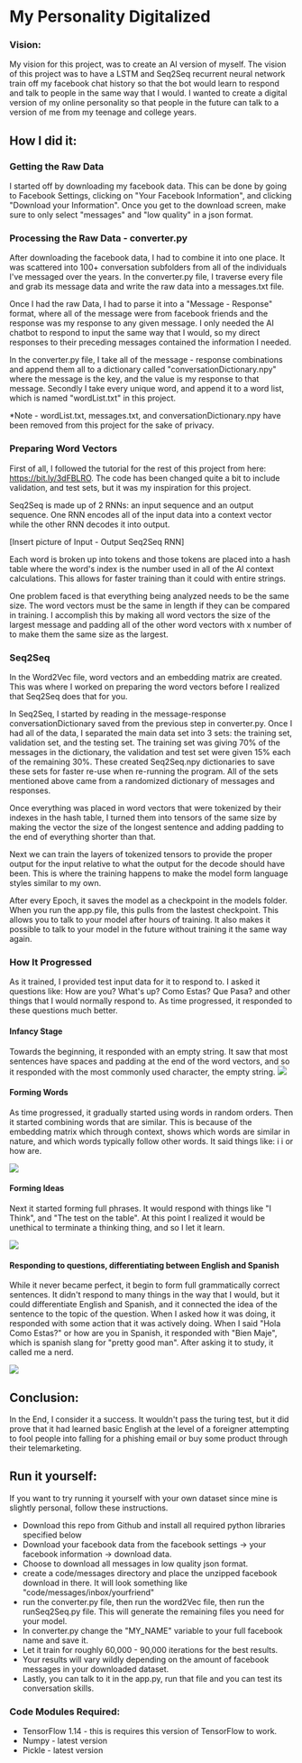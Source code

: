 # My Personality Digitalized


### Vision:
My vision for this project, was to create an AI version of myself. The vision of this project was to have a LSTM and Seq2Seq recurrent neural network train off my facebook chat history so that the bot would learn to respond and talk to people in the same way that I would. I wanted to create a digital version of my online personality so that people in the future can talk to a version of me from my teenage and college years.

## How I did it:

### Getting the Raw Data
I started off by downloading my facebook data. This can be done by going to Facebook Settings, clicking on 
"Your Facebook Information", and clicking "Download your Information". Once you get to the download screen, make sure 
to only select "messages" and "low quality" in a json format.

### Processing the Raw Data - converter.py
After downloading the facebook data, I had to combine it into one place. It was scattered into 100+ conversation subfolders
from all of the individuals I've messaged over the years. In the converter.py file, I traverse every file and grab its message
data and write the raw data into a messages.txt file. 

Once I had the raw Data, I had to parse it into a "Message - Response" format, where all of the message were from 
facebook friends and the response was my response to any given message. I only needed the AI chatbot to respond to input
the same way that I would, so my direct responses to their preceding messages contained the information I needed. 

In the converter.py file, I take all of the message - response combinations and append them all to a dictionary called 
"conversationDictionary.npy" where the message is the key, and the value is my response to that message. Secondly I 
take every unique word, and append it to a word list, which is named "wordList.txt" in this project. 

*Note - wordList.txt, messages.txt, and conversationDictionary.npy have been removed from this project for the sake of privacy.

### Preparing Word Vectors

First of all, I followed the tutorial for the rest of this project from here: https://bit.ly/3dFBLRO. 
The code has been changed quite a bit to include validation, and test sets, but it was my inspiration for this project. 

Seq2Seq is made up of 2 RNNs: an input sequence and an output sequence. One RNN encodes all of the input data into a 
context vector while the other RNN decodes it into output. 

[Insert picture of Input - Output Seq2Seq RNN]

Each word is broken up into tokens and those tokens are placed into a hash table where the word's index is the number used
in all of the AI context calculations. This allows for faster training than it could with entire strings. 

One problem faced is that everything being analyzed needs to be the same size. The word vectors must be the same in length
if they can be compared in training. I accomplish this by making all word vectors the size of the largest message and 
padding all of the other word vectors with x number of <pad> to make them the same size as the largest. 

### Seq2Seq


In the Word2Vec file, word vectors and an embedding matrix are created. This was where I worked on preparing the word vectors
before I realized that Seq2Seq does that for you. 

In Seq2Seq, I started by reading in the message-response conversationDictionary saved from the previous step in converter.py.
Once I had all of the data, I separated the main data set into 3 sets: the training set, validation set, and the testing set. 
The training set was giving 70% of the messages in the dictionary, the validation and test set were given 15% each of the 
remaining 30%. These created Seq2Seq.npy dictionaries to save these sets for faster re-use when re-running the program. All
of the sets mentioned above came from a randomized dictionary of messages and responses.  

Once everything was placed in word vectors that were tokenized by their indexes in the hash table, I turned them into tensors
of the same size by making the vector the size of the longest sentence and adding padding to the end of everything shorter
than that. 

Next we can train the layers of tokenized tensors to provide the proper output for the input relative to 
what the output for the decode should have been. This is where the training happens to make the model form language styles 
similar to my own. 

After every Epoch, it saves the model as a checkpoint in the models folder. When you run the app.py file, this pulls from 
the lastest checkpoint. This allows you to talk to your model after hours of training. It also makes it possible to 
talk to your model in the future without training it the same way again. 

###  How It Progressed

As it trained, I provided test input data for it to respond to. I asked it questions like: How are you? What's up? Como Estas? 
Que Pasa? and other things that I would normally respond to. As time progressed, it responded to these questions much better. 

#### Infancy Stage
Towards the beginning, it responded with an empty string. It saw that most sentences have spaces and padding at the end
of the word vectors, and so it responded with the most commonly used character, the empty string. 
![](images/)


#### Forming Words
As time progressed, it gradually started using words in random orders. Then it started combining words that are similar. 
This is because of the embedding matrix which through context, shows which words are similar in nature, and which words 
typically follow other words.  It said things like: i i or how are. 

![](images/)

#### Forming Ideas
Next it started forming full phrases. It would respond with things like "I Think", and "The test on the table". At this 
point I realized it would be unethical to terminate a thinking thing, and so I let it learn. 

![](images/)


#### Responding to questions, differentiating between English and Spanish
While it never became perfect, it begin to form full grammatically correct sentences. It didn't respond to many things in
the way that I would, but it could differentiate English and Spanish, and it connected the idea of the sentence
to the topic of the question. When I asked how it was doing, it responded with some action that it was actively doing. 
When I said "Hola Como Estas?" or how are you in Spanish, it responded with "Bien Maje", which is spanish slang for 
"pretty good man". After asking it to study, it called me a nerd. 


![](images/)


## Conclusion: 
In the End, I consider it a success. It wouldn't pass the turing test, but it did prove that it had learned basic English
 at the level of a foreigner attempting to fool people into falling for a phishing email or buy some product through their 
 telemarketing. 
 
 
 
## Run it yourself:

If you want to try running it yourself with your own dataset since mine is slightly personal, follow these instructions. 

- Download this repo from Github and install all required python libraries specified below
- Download your facebook data from the facebook settings -> your facebook information -> download data. 
- Choose to download all messages in low quality json format. 
- create a code/messages directory and place the unzipped facebook download in there. It will look something like "code/messages/inbox/yourfriend"
- run the converter.py file, then run the word2Vec file, then run the runSeq2Seq.py file. This will generate the remaining files you need for your model. 
- In converter.py change the "MY_NAME" variable to your full facebook name and save it. 
- Let it train for roughly 60,000 - 90,000 iterations for the best results. 
- Your results will vary wildly depending on the amount of facebook messages in your downloaded dataset. 
- Lastly, you can talk to it in the app.py, run that file and you can test its conversation skills. 



### Code Modules Required:
- TensorFlow 1.14 - this is requires this version of TensorFlow to work. 
- Numpy - latest version
- Pickle - latest version







